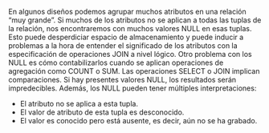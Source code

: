 En algunos diseños podemos agrupar muchos atributos en una relación “muy grande”. Si muchos de los atributos no se aplican a todas las tuplas de la relación, nos encontraremos con muchos valores NULL en esas tuplas. Esto puede desperdiciar espacio de almacenamiento y puede inducir a problemas a la hora de entender el significado de los atributos con la especificación de operaciones JOIN a nivel lógico. Otro problema con los NULL es cómo contabilizarlos cuando se aplican operaciones de agregación como COUNT o SUM. Las operaciones SELECT o JOIN implican comparaciones. Si hay presentes valores NULL, los resultados serán impredecibles. Además, los NULL pueden tener múltiples interpretaciones: 

- El atributo no se aplica a esta tupla. 
- El valor de atributo de esta tupla es desconocido. 
- El valor es conocido pero está ausente, es decir, aún no se ha grabado.